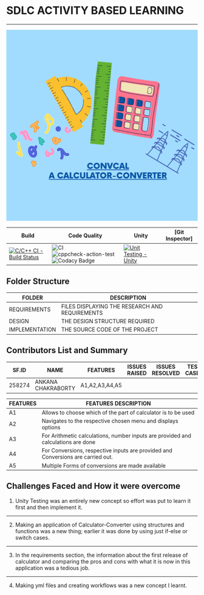  # SDLC ACTIVITY BASED LEARNING
****
![](https://github.com/Ankana9910/miniprojectltts/blob/3b8801ff3ad5df0fad9e1da449dd0ba976645a1f/2_Design/IMAGE1.png)

Build | Code Quality | Unity | [Git Inspector]
|-----|-----|-----|---  |
|[![C/C++ CI - Build Status](https://github.com/Ankana9910/miniprojectltts/actions/workflows/c-cpp.yml/badge.svg)](https://github.com/Ankana9910/miniprojectltts/actions/workflows/c-cpp.yml)|![CI](https://github.com/Ankana9910/miniprojectltts/actions/workflows/main.yml/badge.svg)![cppcheck-action-test](https://github.com/Ankana9910/miniprojectltts/actions/workflows/cppcheck.yml/badge.svg)![Codacy Badge](https://app.codacy.com/project/badge/Grade/3a5ecc5346da46d39ea818a2a21126b6)|[![Unit Testing - Unity](https://github.com/Ankana9910/miniprojectltts/actions/workflows/unity.yml/badge.svg)](https://github.com/Ankana9910/miniprojectltts/actions/workflows/unity.yml)|

##  Folder Structure
| FOLDER | DESCRIPTION |
| --------  | -------- |
| REQUIREMENTS   | FILES DISPLAYING THE RESEARCH AND REQUIREMENTS |
| DESIGN    | THE DESIGN STRUCTURE REQUIRED|
| IMPLEMENTATION     | THE SOURCE CODE OF THE PROJECT |
## Contributors List and Summary

| SF.ID | NAME  | FEATURES | ISSUES RAISED | ISSUES RESOLVED | TEST CASES |PASSED|
| --------  | ----------------- |-----|-------|-------|-------|----|
| 258274 | ANKANA CHAKRABORTY| A1,A2,A3,A4,A5   |       |      |      |


|FEATURES |  FEATURES DESCRIPTION|
|--------------|---------------|
|A1 | Allows to choose which of the part of calculator is to be used
|A2| Navigates to the respective chosen menu and displays options|
|A3| For Arithmetic calculations, number inputs are provided and calculations are done
|A4| For Conversions, respective inputs are provided and Conversions are carried out.
|A5| Multiple Forms of conversions are made available

## Challenges Faced and How it were overcome
1. Unity Testing was an entirely new concept so effort was put to learn it first and then implement it.
****
 2. Making an application of Calculator-Converter using structures and functions was a new thing; earlier it was done by using just if-else or switch cases.
 *****
3.  In the requirements section, the information about the first release of calculator and comparing the pros and cons with what it is now in this application was a tedious job.
****
4.  Making yml files and creating workflows was a new concept I learnt.
```
